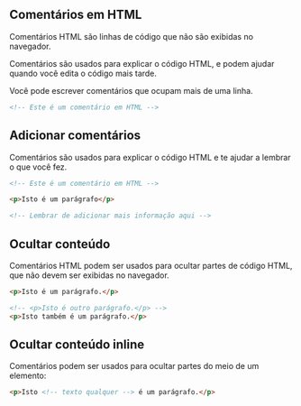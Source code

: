 ## Comentários em HTML

Comentários HTML são linhas de código que não são exibidas no navegador.

Comentários são usados para explicar o código HTML, e podem ajudar quando você edita o código mais tarde.

Você pode escrever comentários que ocupam mais de uma linha.

```html
<!-- Este é um comentário em HTML -->
```

## Adicionar comentários

Comentários são usados para explicar o código HTML e te ajudar a lembrar o que você fez.

```html
<!-- Este é um comentário em HTML -->

<p>Isto é um parágrafo</p>

<!-- Lembrar de adicionar mais informação aqui -->
```

## Ocultar conteúdo

Comentários HTML podem ser usados para ocultar partes de código HTML, que não devem ser exibidas no navegador.

```html
<p>Isto é um parágrafo.</p>

<!-- <p>Isto é outro parágrafo.</p> -->
<p>Isto também é um parágrafo.</p>
```
## Ocultar conteúdo inline

Comentários podem ser usados para ocultar partes do meio de um elemento:

```html
<p>Isto <!-- texto qualquer --> é um parágrafo.</p>
```